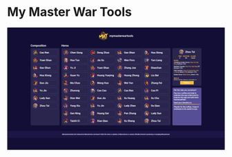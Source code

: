 # My Master War Tools
![alt text](https://github.com/eddotbarbosa/my-master-war-tools/blob/master/gitassets/project-preview.png?raw=true)
